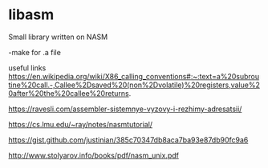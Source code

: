 # libasm
Small library written  on NASM

-make for .a file

useful links
https://en.wikipedia.org/wiki/X86_calling_conventions#:~:text=a%20subroutine%20call.-,Callee%2Dsaved%20(non%2Dvolatile)%20registers,value%20after%20the%20callee%20returns.

https://ravesli.com/assembler-sistemnye-vyzovy-i-rezhimy-adresatsii/

https://cs.lmu.edu/~ray/notes/nasmtutorial/

https://gist.github.com/justinian/385c70347db8aca7ba93e87db90fc9a6

http://www.stolyarov.info/books/pdf/nasm_unix.pdf
